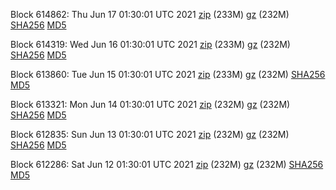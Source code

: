 Block 614862: Thu Jun 17 01:30:01 UTC 2021 [zip](https://files.01coin.io/mainnet/2021-06-17/bootstrap.dat.zip) (233M) [gz](https://files.01coin.io/mainnet/2021-06-17/bootstrap.dat.tar.gz) (232M) [SHA256](https://files.01coin.io/mainnet/2021-06-17/sha256.txt) [MD5](https://files.01coin.io/mainnet/2021-06-17/md5.txt)

Block 614319: Wed Jun 16 01:30:01 UTC 2021 [zip](https://files.01coin.io/mainnet/2021-06-16/bootstrap.dat.zip) (233M) [gz](https://files.01coin.io/mainnet/2021-06-16/bootstrap.dat.tar.gz) (232M) [SHA256](https://files.01coin.io/mainnet/2021-06-16/sha256.txt) [MD5](https://files.01coin.io/mainnet/2021-06-16/md5.txt)

Block 613860: Tue Jun 15 01:30:01 UTC 2021 [zip](https://files.01coin.io/mainnet/2021-06-15/bootstrap.dat.zip) (233M) [gz](https://files.01coin.io/mainnet/2021-06-15/bootstrap.dat.tar.gz) (232M) [SHA256](https://files.01coin.io/mainnet/2021-06-15/sha256.txt) [MD5](https://files.01coin.io/mainnet/2021-06-15/md5.txt)

Block 613321: Mon Jun 14 01:30:01 UTC 2021 [zip](https://files.01coin.io/mainnet/2021-06-14/bootstrap.dat.zip) (232M) [gz](https://files.01coin.io/mainnet/2021-06-14/bootstrap.dat.tar.gz) (232M) [SHA256](https://files.01coin.io/mainnet/2021-06-14/sha256.txt) [MD5](https://files.01coin.io/mainnet/2021-06-14/md5.txt)

Block 612835: Sun Jun 13 01:30:01 UTC 2021 [zip](https://files.01coin.io/mainnet/2021-06-13/bootstrap.dat.zip) (232M) [gz](https://files.01coin.io/mainnet/2021-06-13/bootstrap.dat.tar.gz) (232M) [SHA256](https://files.01coin.io/mainnet/2021-06-13/sha256.txt) [MD5](https://files.01coin.io/mainnet/2021-06-13/md5.txt)

Block 612286: Sat Jun 12 01:30:01 UTC 2021 [zip](https://files.01coin.io/mainnet/2021-06-12/bootstrap.dat.zip) (232M) [gz](https://files.01coin.io/mainnet/2021-06-12/bootstrap.dat.tar.gz) (232M) [SHA256](https://files.01coin.io/mainnet/2021-06-12/sha256.txt) [MD5](https://files.01coin.io/mainnet/2021-06-12/md5.txt)
